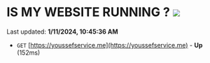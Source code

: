 # IS MY WEBSITE RUNNING ? [![](https://img.shields.io/static/v1?label=Sponsor&message=%E2%9D%A4&logo=GitHub&color=%23fe8e86)](https://github.com/sponsors/<username>)

Last updated: **1/11/2024, 10:45:36 AM**

- `GET` [https://youssefservice.me](https://youssefservice.me) - **Up** (152ms)
